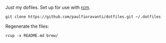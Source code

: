 Just my dofiles.  Set up for use with [rcm](https://github.com/thoughtbot/rcm).

`git clone https://github.com/paulfioravanti/dotfiles.git ~/.dotfiles`

Regenerate the files:

`rcup -x README.md brew/`

